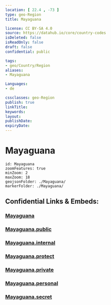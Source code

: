 ```yaml
---
location: [ 22.4 , -73 ] 
type: geo-Region
title: Mayaguana

license: CC BY-SA 4.0
source: https://datahub.io/core/country-codes
isDeleted: false
isReadOnly: false
draft: false
confidential: public

tags:
- geo/Country/Region
aliases:
- Mayaguana

Languages:
- de

cssclasses: geo-Region
publish: true
linkTitle: 
keywords: 
layout: 
publishDate: 
expiryDate: 
---
```


# Mayaguana

```leaflet
id: Mayaguana
zoomFeatures: true 
minZoom: 2 
maxZoom: 18
geojsonFolder: ./Mayaguana/
markerFolder: ./Mayaguana/
```


## Confidential Links & Embeds: 

### [Mayaguana](/_Standards/Earth/Continent/America~Caribbean/Bahamas/Districts~Bahamas/Mayaguana.md) 

### [Mayaguana.public](/_public/Earth/Continent/America~Caribbean/Bahamas/Districts~Bahamas/Mayaguana.public.md) 

### [Mayaguana.internal](/_internal/Earth/Continent/America~Caribbean/Bahamas/Districts~Bahamas/Mayaguana.internal.md) 

### [Mayaguana.protect](/_protect/Earth/Continent/America~Caribbean/Bahamas/Districts~Bahamas/Mayaguana.protect.md) 

### [Mayaguana.private](/_private/Earth/Continent/America~Caribbean/Bahamas/Districts~Bahamas/Mayaguana.private.md) 

### [Mayaguana.personal](/_personal/Earth/Continent/America~Caribbean/Bahamas/Districts~Bahamas/Mayaguana.personal.md) 

### [Mayaguana.secret](/_secret/Earth/Continent/America~Caribbean/Bahamas/Districts~Bahamas/Mayaguana.secret.md)

